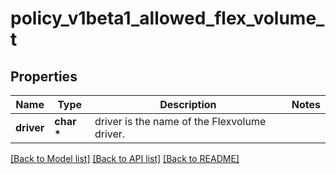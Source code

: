 # policy_v1beta1_allowed_flex_volume_t

## Properties
Name | Type | Description | Notes
------------ | ------------- | ------------- | -------------
**driver** | **char \*** | driver is the name of the Flexvolume driver. | 

[[Back to Model list]](../README.md#documentation-for-models) [[Back to API list]](../README.md#documentation-for-api-endpoints) [[Back to README]](../README.md)


